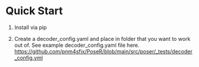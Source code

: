 # Quick Start

1) Install via pip

2) Create a decoder_config.yaml and place in folder that you want to work out of.
   See example decoder_config.yaml file here.
   https://github.com/pnm4sfix/PoseR/blob/main/src/poser/_tests/decoder_config.yml

